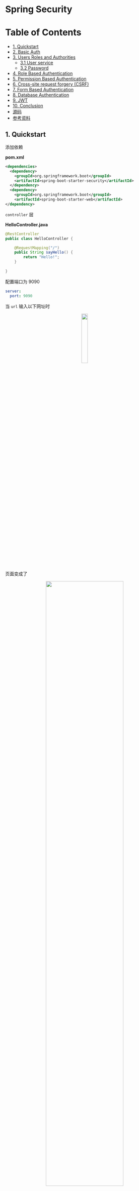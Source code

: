# Spring Security

Table of Contents
=================

* [1. Quickstart](#1-quickstart)
* [2. Basic Auth](#2-basic-auth)
* [3. Users Roles and Authorities](#3-users-roles-and-authorities)
   * [3.1 User service](#31-user-service)
   * [3.2 Password](#32-password)
* [4. Role Based Authentication](#4-role-based-authentication)
* [5. Permission Based Authentication](#5-permission-based-authentication)
* [6. Cross-site request forgery (CSRF)](#6-cross-site-request-forgery-csrf)
* [7. Form Based Authentication](#7-form-based-authentication)
* [8. Database Authentication](#8-database-authentication)
* [9. JWT](#9-jwt)
* [10. Conclusion](#10-conclusion)
* [源码](#源码)
* [参考资料](#参考资料)




## 1. Quickstart

添加依赖

**pom.xml**

```xml
<dependencies>
  <dependency>
    <groupId>org.springframework.boot</groupId>
    <artifactId>spring-boot-starter-security</artifactId>
  </dependency>
  <dependency>
    <groupId>org.springframework.boot</groupId>
    <artifactId>spring-boot-starter-web</artifactId>
</dependency>
```



`controller` 层

**HelloController.java**

```java
@RestController
public class HelloController {

    @RequestMapping("/")
    public String sayHello() {
        return "Hello!";
    }
    
}
```

配置端口为 9090

```yaml
server:
  port: 9090
```

当 `url` 输入以下网址时

<div align="center"> <img src="image-20200729101107448.png" width="20%"/> </div><br>

页面变成了

<div align="center"> <img src="image-20200729101213621.png" width="70%"/> </div><br>



可见，我们的接口没有赤裸裸地暴露供第三方随意访问了，`spring security` 框架给我们加了一层保护

用户名默认为 `user`

密码从控制台可以获得

<div align="center"> <img src="image-20200729101512541.png" width="70%"/> </div><br>

成功跳转！

<div align="center"> <img src="image-20200729101705261.png" width="60%"/> </div><br>



⚠️注意：

`login` 之后默认跳转到 `/` 路径



## 2. Basic Auth

集成 `Spring Security`

**ApplicationSecurityConfig.java**

```java
@Configuration
@EnableWebSecurity
public class ApplicationSecurityConfig extends WebSecurityConfigurerAdapter {
    @Override
    protected void configure(HttpSecurity http) throws Exception {
        http
                .authorizeRequests()
                .anyRequest()
                .authenticated()
                .and()
                .httpBasic();
    }
}
```

继承了 `WebSecurityConfigurerAdapter`，我们重写了 `configure` 方法（参数为 `HttpSecurity`）

解释一下编写思路（编写时会有代码提示）

对发过来的 `http request`

1. 授权请求
2. 所有请求
3. 都要验证
4. 和
5. 使用 `http basic` 验证方式


<div align="center"> <img src="image-20200729103511124.png" width="60%"/> </div><br>

修改 `controller`

**HelloController.java**

```java
@RestController
public class HelloController {

    @RequestMapping("/hello")
    public String sayHello() {
        return "Hello!";
    }

}
```



成功访问


<div align="center"> <img src="image-20200729112220291.png" width="90%"/> </div><br>

## 3. Users Roles and Authorities

### 3.1 User service

在安全领域

用户包括一般包括以下信息：

- username
- password
- role
- authorities

- ...



`Spring security` 默认的用户是 `user`

```java
/**
  * 配置用户信息
  * 
  * @return 
  */
@Override
@Bean
protected UserDetailsService userDetailsService() {
  UserDetails userDetails = User.builder()
    .username("ceezyyy")
    .password("123")
    .roles("admin")
    .build();

  return new InMemoryUserDetailsManager(userDetails);

}
```



解释（具体查看源码）：

- User：用户类
- UserDetails：用户信息类
- InMemoryUserDetailsManager：用户信息保存在内存



这里有一个小技巧，方法返回值是 `UserDetailsService`

是一个接口，点击左边绿色图标可以查看其实现类

<div align="center"> <img src="image-20200729115735148.png" width="70%"/> </div><br>



总的来说，用户信息配置类通过工厂模式创建了一个用户信息对象，并保存在内存中



### 3.2 Password

作为一个企业级安全框架，是决不允许密码以明文形式存储

`Spring security` 为我们提供了一个利器：`PasswordEncoder`

**PasswordEncoder.class**

```java
public interface PasswordEncoder {
    String encode(CharSequence var1);

    boolean matches(CharSequence var1, String var2);

    default boolean upgradeEncoding(String encodedPassword) {
        return false;
    }
}
```

采用第三种加密方式：

<div align="center"> <img src="image-20200729142305771.png" width="70%"/> </div><br>

**PasswordConfig.java**

```java
@Configuration
public class PasswordConfig {

    @Bean
    public PasswordEncoder passwordEncoder() {
        return new BCryptPasswordEncoder(10);
    }

}
```

**ApplicationSecurityConfig.java**

```java
@Configuration
@EnableWebSecurity
public class ApplicationSecurityConfig extends WebSecurityConfigurerAdapter {

    @Autowired
    private PasswordEncoder passwordEncoder;

    /**
     * 配置用户信息
     *
     * @return
     */
    @Override
    @Bean
    protected UserDetailsService userDetailsService() {
        UserDetails userDetails = User.builder()
                .username("ceezyyy")
                .password(passwordEncoder.encode("123"))
                .roles("admin")
                .build();

        return new InMemoryUserDetailsManager(userDetails);

    }

    @Override
    protected void configure(HttpSecurity http) throws Exception {
        http
                .authorizeRequests()
                .antMatchers("/index")
                .permitAll()
                .anyRequest()
                .authenticated()
                .and()
                .httpBasic();
    }
}
```



<div align="center"> <img src="image-20200729143042853.png" width="50%"/> </div><br>

debug 一下，发现明文密码 “123” 已经加密


成功访问！

<div align="center"> <img src="image-20200729142739165.png" width="50%"/> </div><br>



## 4. Role Based Authentication

模拟两个角色：

- admin（拥有增删改查的权限）
- visitor （只有查的权限）



<div align="center"> <img src="roles.jpg" width="50%"/> </div><br>






在用户信息中设置两个角色：

- ceezyyy（admin）
- littleYellow（visitor）



权限枚举类：

**UserPermission.java**

```java
public enum UserPermission {

    CREATE("create"),
    READ("read"),
    UPDATE("update"),
    DELETE("delete");

    private final String permission;

    UserPermission(String permission) {
        this.permission = permission;
    }

    public String getPermission() {
        return permission;
    }

}
```

角色枚举类：

**UserRole.java**

```java
public enum UserRole {

    // 使用 guava 工具类简化代码
    ADMIN(Sets.newHashSet(UserPermission.READ)),
    VISITOR(Sets.newHashSet(UserPermission.CREATE, UserPermission.READ, UserPermission.UPDATE, UserPermission.DELETE));

    private final Set<UserPermission> permissionSet;

    UserRole(Set<UserPermission> permissionSet) {
        this.permissionSet = permissionSet;
    }

    public Set<UserPermission> getPermissionSet() {
        return permissionSet;
    }
    
}
```



如果你不熟悉枚举类，请看：

- 







```java
@Override
@Bean
protected UserDetailsService userDetailsService() {

  // user 1
  UserDetails ceezyyy = User.builder()
    .username("ceezyyy")
    .password(passwordEncoder.encode("123"))
    // name() 返回常量的名称
    .roles(ADMIN.name())
    .build();

  // user 2
  UserDetails littleYellow = User.builder()
    .username("littleYellow")
    .password(passwordEncoder.encode("123"))
    .roles(VISITOR.name())
    .build();


  return new InMemoryUserDetailsManager(ceezyyy, littleYellow);

}
```



不同的 `request` 对应着不同的角色



**ApplicationSecurityConfig.java**

```java
@Override
protected void configure(HttpSecurity http) throws Exception {
  http
    .authorizeRequests()
    .antMatchers("/index").permitAll()
    .antMatchers("/admin").hasRole(ADMIN.name())
    .antMatchers("/visitor").hasRole(VISITOR.name())
    .anyRequest()
    .authenticated()
    .and()
    .httpBasic();
}
```



**HelloController.java**

```java
@RestController
public class HelloController {

    @GetMapping("/admin")
    public String sayAdmin() {
        return "Admin here";
    }

    @GetMapping("/visitor")
    public String sayVisitor() {
        return "Visitor here";
    }

}
```





当我们用 `ceezyyy` 账户去访问 `/visitor` 接口时，被拒绝了

<div align="center"> <img src="image-20200729173320401.png" width="80%"/> </div><br>

```json
{
    "timestamp": "2020-07-29T09:29:29.881+00:00",
    "status": 403,
    "error": "Forbidden",
    "message": "",
    "path": "/visitor"
}
```



当访问 `/admin` 接口时

<div align="center"> <img src="image-20200729173440143.png" width="80%"/> </div><br>

访问成功！

<div align="center"> <img src="image-20200729173528488.png" width="60%"/> </div><br>





## 5. Permission Based Authentication

<div align="center"> <img src="image-20200721110705139.png" width="50%"/> </div><br>

不同的用户拥有不同的角色，不同的角色也拥有着不同的权限
































## 6. Cross-site request forgery (CSRF)































## 7. Form Based Authentication





















## 8. Database Authentication



























## 9. JWT









## 10. Conclusion

1. `Springboot` 与其他框架整合时，配置类：
   - 一定要加上 `@Configuration` 注解
   - 加上 `@EnableXXX` 注解
2. 多看源码
3. 工厂模式很常用
4. `guava` 工具类简化代码（可以研究一下）

   







## 源码

[security-demo](https://github.com/ceezyyy/backend-notes/tree/master/Security/SpringSecurity/code/security-demo)




## 参考资料

- [Spring Security | FULL COURSE](https://www.youtube.com/watch?v=her_7pa0vrg)

　